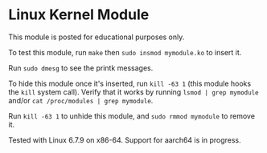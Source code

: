# Linux Kernel Module

This module is posted for educational purposes only.

To test this module, run `make` then `sudo insmod mymodule.ko` to insert it.

Run `sudo dmesg` to see the printk messages.

To hide this module once it's inserted, run `kill -63 1` (this module hooks the `kill` system call). Verify that it works by running `lsmod | grep mymodule` and/or `cat /proc/modules | grep mymodule`.

Run `kill -63 1` to unhide this module, and `sudo rmmod mymodule` to remove it.

Tested with Linux 6.7.9 on x86-64. Support for aarch64 is in progress.
